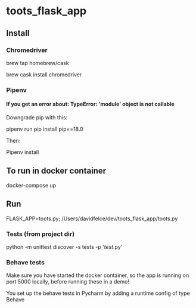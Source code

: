 # toots_flask_app

## Install

### Chromedriver

brew tap homebrew/cask

brew cask install chromedriver

### Pipenv

#### If you get an error about: TypeError: 'module' object is not callable

Downgrade pip with this:

pipenv run pip install pip==18.0

Then:

Pipenv install

## To run in docker container

docker-compose up

## Run

FLASK_APP=toots.py; /Users/davidfelce/dev/toots_flask_app/toots.py

### Tests (from project dir)

python -m unittest discover -s tests -p '*test*.py'

### Behave tests

Make sure you have started the docker container, so the app is running on port 5000 locally, before running these in a demo!

You set up the behave tests in Pycharm by adding a runtime config of type Behave
